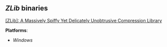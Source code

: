 *ZLib* binaries
---------------

[[ZLib]: A Massively Spiffy Yet Delicately Unobtrusive Compression Library](https://www.zlib.net)

**Platforms**:
- *Windows*

